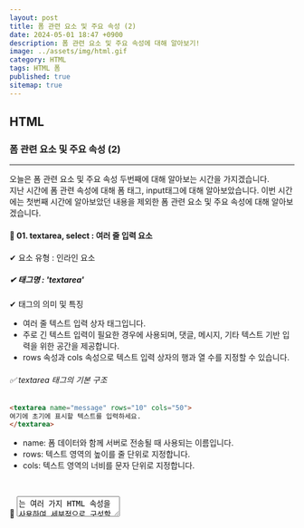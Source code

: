 ```yaml
---
layout: post
title: 폼 관련 요소 및 주요 속성 (2)
date: 2024-05-01 18:47 +0900
description: 폼 관련 요소 및 주요 속성에 대해 알아보기!
image: ../assets/img/html.gif
category: HTML
tags: HTML 폼
published: true
sitemap: true
---
```


## HTML

### 폼 관련 요소 및 주요 속성 (2)

<hr>

오늘은 폼 관련 요소 및 주요 속성 두번째에 대해 알아보는 시간을 가지겠습니다. <br>
지난 시간에 폼 관련 속성에 대해 폼 태그, input태그에 대해 알아보았습니다.
이번 시간에는 첫번째 시간에 알아보았던 내용을 제외한 폼 관련 요소 및 주요 속성에 대해 알아보겠습니다. 

#### 🎈 01. textarea, select : 여러 줄 입력 요소
✔ 요소 유형 : 인라인 요소 <br>

##### ✔ 태그명 : 'textarea' <br>
✔ 태그의 의미 및 특징 <br>
- 여러 줄 텍스트 입력 상자 태그입니다.<br>
- 주로 긴 텍스트 입력이 필요한 경우에 사용되며, 댓글, 메시지, 기타 텍스트 기반 입력을 위한 공간을 제공합니다.<br>
- rows 속성과 cols 속성으로 텍스트 입력 상자의 행과 열 수를 지정할 수 있습니다.<br>


###### ✅ textarea 태그의 기본 구조
````html
<textarea name="message" rows="10" cols="50">
여기에 초기에 표시할 텍스트를 입력하세요.
</textarea>
````
- name: 폼 데이터와 함께 서버로 전송될 때 사용되는 이름입니다.<br>
- rows: 텍스트 영역의 높이를 줄 단위로 지정합니다. <br>
- cols: 텍스트 영역의 너비를 문자 단위로 지정합니다. <br>

<br>

👀 <textarea>는 여러 가지 HTML 속성을 사용하여 세부적으로 구성할 수 있습니다. <br>
<br>
- placeholder: 사용자에게 입력 필드의 예상 입력을 알려줄 수 있는 안내 텍스트를 제공합니다. 입력 시작 시 텍스트가 사라집니다. <br>
- readonly: 이 속성이 설정되면 사용자는 텍스트 영역의 내용을 수정할 수 없습니다. 단지 읽기만 가능합니다.<br>
- disabled: 이 속성이 설정되면 텍스트 영역이 비활성화됩니다. 폼 제출 시 데이터도 함께 전송되지 않습니다. <br>
- maxlength: 사용자가 입력할 수 있는 최대 문자 수를 제한합니다.<br>
- required: 폼이 제출되기 전에 사용자가 반드시 텍스트 영역에 데이터를 입력해야 합니다.<br>
- autofocus: 페이지 로드 시 자동으로 이 요소에 포커스가 맞춰집니다. <br>

#### 🎈 02. select : 선택 요소

##### ✔ 태그명 : 'select' <br>
✔ 태그의 의미 및 특징 <br>
- HTML에서 사용자에게 드롭다운 목록 형태의 선택 옵션을 제공하는 폼 요소입니다. <br>
- 선택 목록 상자 태그입니다.<br>
- option 태그 외에 다른 태그는 자식 요소로 올 수 없습니다. <br>
- option 태그에 selected 속성이 정의되면 웹 페이지 실행 시 해당 option 태그가 기본 목록으로 표시됩니다. <br>

###### ✅ select 태그의 기본 구조

````html
<select name="car" id="car">
  <option value="volvo">Volvo</option>
  <option value="saab">Saab</option>
  <option value="mercedes">Mercedes</option>
  <option value="audi">Audi</option>
</select>
````

- name: 폼 데이터와 함께 서버로 전송될 때 사용되는 필드의 이름입니다.
- id: CSS 스타일링이나 JavaScript 조작을 위해 요소를 식별하는 데 사용됩니다.

<br>

#### 🎈 03. option 태그
HTML에서 'form'태그는 사용자 입력을 수집하기 위한 양식을 정의하는 데 사용되며, 여러 종류의 입력 필드와 요소들을 포함할 수 있습니다.<br>
이러한 요소들 중 하나가 'option' 태그입니다.<br>
'option' 태그는 드롭다운 목록, 리스트박스 등에서 사용자가 선택할 수 있는 개별 항목을 정의합니다. <br>이 태그는 항상 'select 또는 'datalist' 요소 내부에 위치해야 합니다.
<br>

✔ 태그의 의미 및 특징 <br>
- option 태그는 select 내부에서 개별 선택 가능한 아이템을 정의합니다. <br>
- value: 서버로 전송될 때 사용될 값입니다. value 속성이 지정되지 않은 경우, 옵션의 텍스트 내용이 값으로 사용됩니다. <br>
- selected: 이 속성이 설정되면, 페이지 로드 시 해당 옵션이 기본적으로 선택됩니다. <br>
- disabled: 옵션을 비활성화하여 사용자가 선택할 수 없게 합니다. <br>
- label: 옵션을 설명하는 더 짧고 명확한 라벨을 제공할 때 사용합니다. 일반적으로 보이는 텍스트와 다를 수 있습니다.

#### 🎈 04. button 태그
✔ 태그의 의미<br>

HTML에서 'button'태그는 사용자가클릭할 수 있는 버튼을 정의할 때 사용됩니다.<br>
이 버튼은 폼 제출, 명령 실행, 사용자 상호작용 등 다양한 기능을 수행할 수 있으며, <form> 태그 안팎에서 사용될 수 있습니다.<br>
<br>

✔ button 태그의 특징
- 유연성: 'button' 태그는 텍스트 또는 이미지와 같은 HTML 요소를 포함할 수 있어, 다양한 스타일과 내용의 버튼을 만들 수 있습니다. <br>
- 속성<br>
  1) type: 버튼의 유형을 지정합니다. 기본값은 "submit"이며, 폼을 제출할 때 사용됩니다. 다른 값으로는 "button", "reset"이 있습니다. "button"은 표준 버튼을, "reset"은 폼 입력 필드를 초기화하는 버튼을 만듭니다.<br>

  2) disabled: 이 속성이 설정되면 버튼은 비활성화되어 사용자가 클릭할 수 없습니다.<br>

  3) form: 버튼이 폼과 연결될 때, 해당 폼의 ID를 지정합니다. 이는 버튼이 해당 폼 외부에 위치할 때 유용합니다.<br>

✅ 예제 코드

  ````html
  <!DOCTYPE html>
<html>
<head>
    <title>Button Example</title>
</head>
<body>
    <!-- 일반 버튼 -->
    <button type="button" onclick="alert('Clicked!')">Click Me!</button>

    <!-- 폼 제출 버튼 -->
    <form action="/submit_form" method="post">
        <button type="submit">Submit</button>
    </form>

    <!-- 폼 리셋 버튼 -->
    <form>
        <input type="text" name="name" placeholder="Enter your name">
        <button type="reset">Reset</button>
    </form>

    <!-- 비활성화된 버튼 -->
    <button type="button" disabled>Disabled Button</button>
</body>
</html>
  ````
      
      
      
실행하면 다음과 같은 사진이 뜹니다.
![image](https://github.com/Hyeji1364/class2024/assets/161557112/d882e81d-187a-4cf5-b19e-c58b851709b4)
